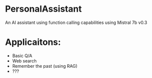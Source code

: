 # PersonalAssistant
 An AI assistant using function calling capabilities using Mistral 7b v0.3

# Applicaitons:

* Basic Q/A 
* Web search
* Remember the past (using RAG)
* ???
